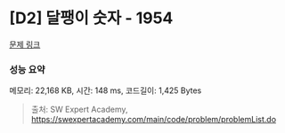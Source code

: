 # [D2] 달팽이 숫자 - 1954 

[문제 링크](https://swexpertacademy.com/main/code/problem/problemDetail.do?contestProbId=AV5PobmqAPoDFAUq) 

### 성능 요약

메모리: 22,168 KB, 시간: 148 ms, 코드길이: 1,425 Bytes



> 출처: SW Expert Academy, https://swexpertacademy.com/main/code/problem/problemList.do